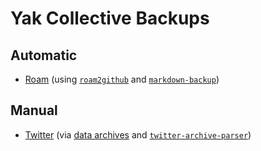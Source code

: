 # Yak Collective Backups

## Automatic

- [Roam](https://roamresearch.com/) (using [`roam2github`](https://github.com/everruler12/roam2github) and [`markdown-backup`](https://github.com/gunar/markdown-backup))

## Manual

- [Twitter](https://twitter.com) (via [data archives](https://twitter.com/settings/download_your_data) and [`twitter-archive-parser`](https://github.com/timhutton/twitter-archive-parser))
